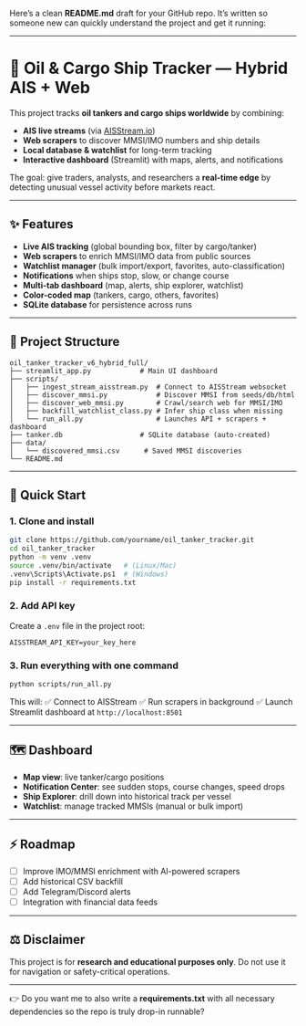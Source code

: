 Here’s a clean **README.md** draft for your GitHub repo. It’s written so someone new can quickly understand the project and get it running:

---

# 🚢 Oil & Cargo Ship Tracker — Hybrid AIS + Web

This project tracks **oil tankers and cargo ships worldwide** by combining:

* **AIS live streams** (via [AISStream.io](https://aisstream.io))
* **Web scrapers** to discover MMSI/IMO numbers and ship details
* **Local database & watchlist** for long-term tracking
* **Interactive dashboard** (Streamlit) with maps, alerts, and notifications

The goal: give traders, analysts, and researchers a **real-time edge** by detecting unusual vessel activity before markets react.

---

## ✨ Features

* **Live AIS tracking** (global bounding box, filter by cargo/tanker)
* **Web scrapers** to enrich MMSI/IMO data from public sources
* **Watchlist manager** (bulk import/export, favorites, auto-classification)
* **Notifications** when ships stop, slow, or change course
* **Multi-tab dashboard** (map, alerts, ship explorer, watchlist)
* **Color-coded map** (tankers, cargo, others, favorites)
* **SQLite database** for persistence across runs

---

## 📂 Project Structure

```
oil_tanker_tracker_v6_hybrid_full/
├── streamlit_app.py            # Main UI dashboard
├── scripts/
│   ├── ingest_stream_aisstream.py  # Connect to AISStream websocket
│   ├── discover_mmsi.py            # Discover MMSI from seeds/db/html
│   ├── discover_web_mmsi.py        # Crawl/search web for MMSI/IMO
│   ├── backfill_watchlist_class.py # Infer ship class when missing
│   └── run_all.py                  # Launches API + scrapers + dashboard
├── tanker.db                   # SQLite database (auto-created)
├── data/
│   └── discovered_mmsi.csv      # Saved MMSI discoveries
└── README.md
```

---

## 🚀 Quick Start

### 1. Clone and install

```bash
git clone https://github.com/yourname/oil_tanker_tracker.git
cd oil_tanker_tracker
python -m venv .venv
source .venv/bin/activate   # (Linux/Mac)
.venv\Scripts\Activate.ps1  # (Windows)
pip install -r requirements.txt
```

### 2. Add API key

Create a `.env` file in the project root:

```
AISSTREAM_API_KEY=your_key_here
```

### 3. Run everything with one command

```bash
python scripts/run_all.py
```

This will:
✅ Connect to AISStream
✅ Run scrapers in background
✅ Launch Streamlit dashboard at `http://localhost:8501`

---

## 🗺️ Dashboard

* **Map view**: live tanker/cargo positions
* **Notification Center**: see sudden stops, course changes, speed drops
* **Ship Explorer**: drill down into historical track per vessel
* **Watchlist**: manage tracked MMSIs (manual or bulk import)

---

## ⚡ Roadmap

* [ ] Improve IMO/MMSI enrichment with AI-powered scrapers
* [ ] Add historical CSV backfill
* [ ] Add Telegram/Discord alerts
* [ ] Integration with financial data feeds

---

## ⚖️ Disclaimer

This project is for **research and educational purposes only**.
Do not use it for navigation or safety-critical operations.

---

👉 Do you want me to also write a **requirements.txt** with all necessary dependencies so the repo is truly drop-in runnable?
